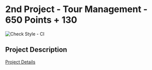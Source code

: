 # 2nd Project - Tour Management - 650 Points + 130 
![Check Style - CI](https://github.com/java-kntu-982/p2-tour-management-zoheirkabuli/workflows/Check%20Style%20-%20CI/badge.svg)

## Project Description

<a href="https://docs.google.com/document/d/16pdKC3YiNiVvbyfR9W5Sxwo2xc2vy-17uTWGAK06wIM/edit?usp=sharing">Project Details</a>
